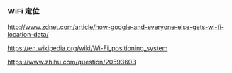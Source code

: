 ### WiFi 定位

http://www.zdnet.com/article/how-google-and-everyone-else-gets-wi-fi-location-data/

https://en.wikipedia.org/wiki/Wi-Fi_positioning_system

https://www.zhihu.com/question/20593603
